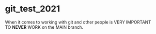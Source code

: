 # git_test_2021

When it comes to working with git and other people is VERY IMPORTANT TO **NEVER** WORK on the MAIN branch.
